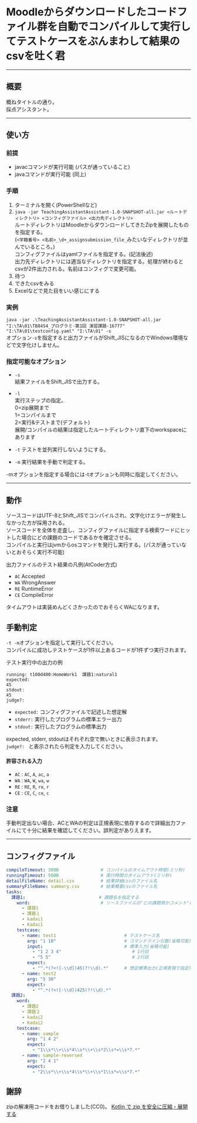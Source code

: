 # Moodleからダウンロードしたコードファイル群を自動でコンパイルして実行してテストケースをぶんまわして結果のcsvを吐く君

***
## 概要
概ねタイトルの通り。  
採点アシスタント。

***

## 使い方  

### 前提
- javacコマンドが実行可能 (パスが通っていること)
- javaコマンドが実行可能 (同上)

### 手順
1. ターミナルを開く(PowerShellなど)
2. `java -jar TeachingAssistantAssistant-1.0-SNAPSHOT-all.jar <ルートディレクトリ> <コンフィグファイル> <出力先ディレクトリ>`  
ルートディレクトリはMoodleからダウンロードしてきたZipを展開したものを指定する。  
   (`<学籍番号> <名前>_\d+_assignsubmission_file_`みたいなディレクトリが並んでいるところ。)  
コンフィグファイルはyamlファイルを指定する。(記法後述)  
出力先ディレクトリには適当なディレクトリを指定する。処理が終わるとcsvが2件出力される。名前はコンフィグで変更可能。
3. 待つ
4. できたcsvをみる
5. Excelなどで見た目をいい感じにする

### 実例
`java -jar .\TeachingAssistantAssistant-1.0-SNAPSHOT-all.jar "I:\TA\01\TB8454_プログラミ-第1回 演習課題-16777" "I:\TA\01\testconfig.yaml" "I:\TA\01" -s`  
オプション`-s`を指定すると出力ファイルがShift_JISになるのでWindows環境などで文字化けしません。

### 指定可能なオプション
- `-s`  
結果ファイルをShift_JISで出力する。

- `-l`  
実行ステップの指定。  
0=zip展開まで  
1=コンパイルまで  
2=実行&テストまで(デフォルト)  
展開/コンパイルの結果は指定したルートディレクトリ直下のworkspaceにあります

- `-t` テストを並列実行しないようにする。  

- `-m` 実行結果を手動で判定する。

-mオプションを指定する場合には-tオプションも同時に指定してください。

***  

## 動作
ソースコードはUTF-8とShift_JISでコンパイルされ、文字化けエラーが発生しなかった方が採用される。  
ソースコードを全体を走査し、コンフィグファイルに指定する検索ワードにヒットした場合にどの課題のコードであるかを確定させる。  
コンパイルと実行はjvmからosコマンドを発行し実行する。(パスが通っていないとおそらく実行不可能)  

出力ファイルのテスト結果の凡例(AtCoder方式)
- `AC` Accepted
- `WA` WrongAnswer
- `RE` RuntimeError
- `CE` CompileError  

タイムアウトは実装めんどくさかったのでおそらくWAになります。  

## 手動判定
`-t -m`オプションを指定して実行してください。  
コンパイルに成功しテストケースが1件以上あるコードが1件ずつ実行されます。  

テスト実行中の出力の例
```
running: t100d400:HomeWork1  課題1:natural1
expected:
45
stdout:
45
judge?: 
```
- `expected:` コンフィグファイルで記述した想定解
- `stderr:` 実行したプログラムの標準エラー出力
- `stdout:` 実行したプログラムの標準出力  

expected, stderr, stdoutはそれぞれ空で無いときに表示されます。  
`judge?: ` と表示されたら判定を入力してください。  
#### 許容される入力
- `AC` : `AC`, `A`, `ac`, `a`
- `WA` : `WA`, `W`, `wa`, `w`
- `RE` : `RE`, `R`, `re`, `r`
- `CE` : `CE`, `C`, `ce`, `c`

### **注意**
手動判定出ない場合、ACとWAの判定は正規表現に依存するので詳細出力ファイルにて十分に結果を確認してください。誤判定がありえます。

***  

## コンフィグファイル
``` yaml
compileTimeout: 3000                # コンパイルのタイムアウト時間(ミリ秒)
runningTimeout: 5000                # 実行時間のタイムアウト(ミリ秒)
detailFileName: detail.csv          # 結果詳細csvのファイル名
summaryFileName: summary.csv        # 結果概要csvのファイル名
tasks:
  課題1:                            # 課題名を指定する
    word:                           # ソースファイルの"どの課題用かコメント"の検索用ワード
      - 課題1
      - 課題１
      - kadai1
      - Kadai1
    testcase:
      - name: test1                          # テストケース名
        arg: "1 10"                          # コマンドライン引数(省略可能)
        input:                               # 標準入力(省略可能)
          - "1 2 3 4"                           # 1行目
          - "5 5"                               # 2行目
        expect:
          - "^.*(?<![-\\d])45(?!\\d).*"      # 想定標準出力(正規表現で指定)
      - name: test2
        arg: "5 30"
        expect:
          - "^.*(?<![-\\d])425(?!\\d).*"
  課題2:
    word:
      - 課題2
      - 課題２
      - kadai2
      - Kadai2
    testcase:
      - name: sample
        arg: "1 4 2"
        expect:
          - "1\\s*\\+\\s*4\\s*\\+\\s*2\\s*=\\s*7.*"
      - name: sample-reversed
        arg: "2 4 1"
        expect:
          - "2\\s*\\+\\s*4\\s*\\+\\s*1\\s*=\\s*7.*"
```

## 謝辞
zipの解凍用コードをお借りしました(CC0)。
[Kotlin で zip を安全に圧縮・展開する](https://qiita.com/jim/items/2c0b0a0acacd78f49b49)